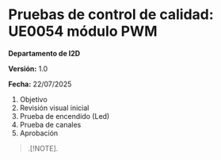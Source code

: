 # Pruebas de control de calidad: UE0054 módulo PWM

**Departamento de I2D**

**Versión:** 1.0

**Fecha:** 22/07/2025

1. Objetivo
2. Revisión visual inicial
3. Prueba de encendido (Led)
4. Prueba de canales
5. Aprobación

> .[!NOTE].